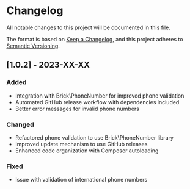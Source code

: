 # Changelog

All notable changes to this project will be documented in this file.

The format is based on [Keep a Changelog](https://keepachangelog.com/en/1.0.0/),
and this project adheres to [Semantic Versioning](https://semver.org/spec/v2.0.0.html).

## [1.0.2] - 2023-XX-XX

### Added
- Integration with Brick\PhoneNumber for improved phone validation
- Automated GitHub release workflow with dependencies included
- Better error messages for invalid phone numbers

### Changed
- Refactored phone validation to use Brick\PhoneNumber library
- Improved update mechanism to use GitHub releases
- Enhanced code organization with Composer autoloading

### Fixed
- Issue with validation of international phone numbers
